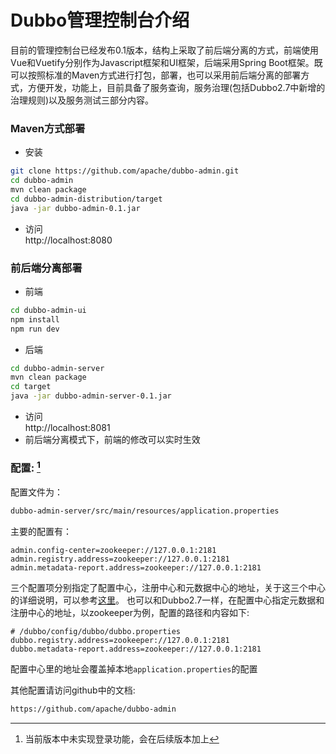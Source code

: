 # Dubbo管理控制台介绍
目前的管理控制台已经发布0.1版本，结构上采取了前后端分离的方式，前端使用Vue和Vuetify分别作为Javascript框架和UI框架，后端采用Spring Boot框架。既可以按照标准的Maven方式进行打包，部署，也可以采用前后端分离的部署方式，方便开发，功能上，目前具备了服务查询，服务治理(包括Dubbo2.7中新增的治理规则)以及服务测试三部分内容。

### Maven方式部署  

* 安装
```sh
git clone https://github.com/apache/dubbo-admin.git
cd dubbo-admin
mvn clean package
cd dubbo-admin-distribution/target
java -jar dubbo-admin-0.1.jar
```
* 访问  
http://localhost:8080


### 前后端分离部署  

* 前端  
```sh
cd dubbo-admin-ui 
npm install 
npm run dev 
```
* 后端  
```sh
cd dubbo-admin-server
mvn clean package 
cd target
java -jar dubbo-admin-server-0.1.jar
```
* 访问  
http://localhost:8081  
* 前后端分离模式下，前端的修改可以实时生效  


### 配置: [^1]

配置文件为：
```sh
dubbo-admin-server/src/main/resources/application.properties
```
主要的配置有：
```properties
admin.config-center=zookeeper://127.0.0.1:2181
admin.registry.address=zookeeper://127.0.0.1:2181
admin.metadata-report.address=zookeeper://127.0.0.1:2181
```
三个配置项分别指定了配置中心，注册中心和元数据中心的地址，关于这三个中心的详细说明，可以参考[这里](../user/configuration/config-center.md)。
也可以和Dubbo2.7一样，在配置中心指定元数据和注册中心的地址，以zookeeper为例，配置的路径和内容如下: 
```properties
# /dubbo/config/dubbo/dubbo.properties
dubbo.registry.address=zookeeper://127.0.0.1:2181
dubbo.metadata-report.address=zookeeper://127.0.0.1:2181
```
配置中心里的地址会覆盖掉本地`application.properties`的配置

其他配置请访问github中的文档:

```sh
https://github.com/apache/dubbo-admin
```

[^1]: 当前版本中未实现登录功能，会在后续版本加上 
